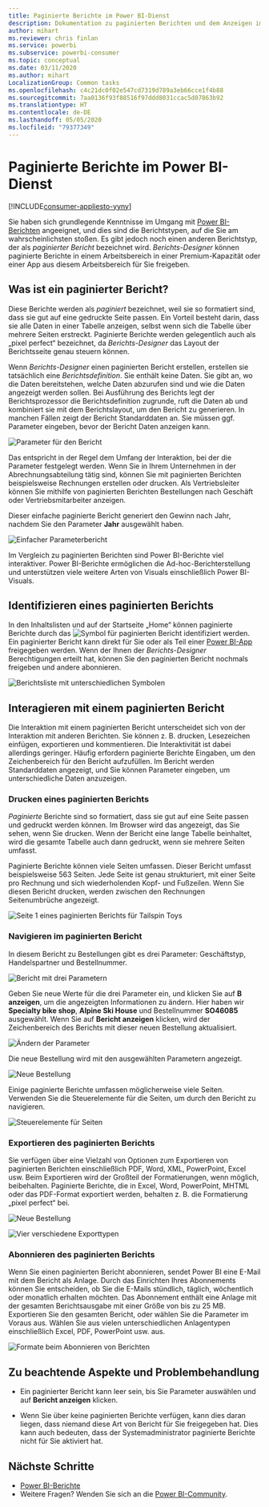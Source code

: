 ```yaml
---
title: Paginierte Berichte im Power BI-Dienst
description: Dokumentation zu paginierten Berichten und dem Anzeigen im Power BI-Dienst
author: mihart
ms.reviewer: chris finlan
ms.service: powerbi
ms.subservice: powerbi-consumer
ms.topic: conceptual
ms.date: 03/11/2020
ms.author: mihart
LocalizationGroup: Common tasks
ms.openlocfilehash: c4c21dc0f02e547cd7319d789a3eb66cce1f4b88
ms.sourcegitcommit: 7aa0136f93f88516f97ddd8031ccac5d07863b92
ms.translationtype: HT
ms.contentlocale: de-DE
ms.lasthandoff: 05/05/2020
ms.locfileid: "79377349"
---
```

# <a name="paginated-reports-in-the-power-bi-service"></a>Paginierte Berichte im Power BI-Dienst

[!INCLUDE[consumer-appliesto-yyny](../includes/consumer-appliesto-yyny.md)]

Sie haben sich grundlegende Kenntnisse im Umgang mit [Power BI-Berichten](end-user-reports.md) angeeignet, und dies sind die Berichtstypen, auf die Sie am wahrscheinlichsten stoßen. Es gibt jedoch noch einen anderen Berichtstyp, der als *paginierter Bericht* bezeichnet wird. *Berichts-Designer* können paginierte Berichte in einem Arbeitsbereich in einer Premium-Kapazität oder einer App aus diesem Arbeitsbereich für Sie freigeben. 

## <a name="what-is-a-paginated-report"></a>Was ist ein paginierter Bericht?

Diese Berichte werden als *paginiert* bezeichnet, weil sie so formatiert sind, dass sie gut auf eine gedruckte Seite passen. Ein Vorteil besteht darin, dass sie alle Daten in einer Tabelle anzeigen, selbst wenn sich die Tabelle über mehrere Seiten erstreckt. Paginierte Berichte werden gelegentlich auch als „pixel perfect“ bezeichnet, da *Berichts-Designer* das Layout der Berichtsseite genau steuern können.

Wenn *Berichts-Designer* einen paginierten Bericht erstellen, erstellen sie tatsächlich eine *Berichtsdefinition*. Sie enthält keine Daten. Sie gibt an, wo die Daten bereitstehen, welche Daten abzurufen sind und wie die Daten angezeigt werden sollen. Bei Ausführung des Berichts legt der Berichtsprozessor die Berichtsdefinition zugrunde, ruft die Daten ab und kombiniert sie mit dem Berichtslayout, um den Bericht zu generieren. In manchen Fällen zeigt der Bericht Standarddaten an. Sie müssen ggf. Parameter eingeben, bevor der Bericht Daten anzeigen kann. 

   ![Parameter für den Bericht](./media/end-user-paginated-report/power-bi-report-parameters.png)

Das entspricht in der Regel dem Umfang der Interaktion, bei der die Parameter festgelegt werden. Wenn Sie in Ihrem Unternehmen in der Abrechnungsabteilung tätig sind, können Sie mit paginierten Berichten beispielsweise Rechnungen erstellen oder drucken. Als Vertriebsleiter können Sie mithilfe von paginierten Berichten Bestellungen nach Geschäft oder Vertriebsmitarbeiter anzeigen. 

Dieser einfache paginierte Bericht generiert den Gewinn nach Jahr, nachdem Sie den Parameter **Jahr** ausgewählt haben. 

![Einfacher Parameterbericht](./media/end-user-paginated-report/power-bi-report-simple.png)

Im Vergleich zu paginierten Berichten sind Power BI-Berichte viel interaktiver. Power BI-Berichte ermöglichen die Ad-hoc-Berichterstellung und unterstützen viele weitere Arten von Visuals einschließlich Power BI-Visuals.

## <a name="identify-a-paginated-report"></a>Identifizieren eines paginierten Berichts

In den Inhaltslisten und auf der Startseite „Home“ können paginierte Berichte durch das ![Symbol für paginierten Bericht](media/end-user-paginated-report/power-bi-report-icon.png) identifiziert werden.  Ein paginierter Bericht kann direkt für Sie oder als Teil einer [Power BI-App](end-user-apps.md) freigegeben werden. Wenn der Ihnen der *Berichts-Designer* Berechtigungen erteilt hat, können Sie den paginierten Bericht nochmals freigeben und andere abonnieren.

![Berichtsliste mit unterschiedlichen Symbolen](./media/end-user-paginated-report/power-bi-report-list.png)

## <a name="interact-with-a-paginated-report"></a>Interagieren mit einem paginierten Bericht

Die Interaktion mit einem paginierten Bericht unterscheidet sich von der Interaktion mit anderen Berichten. Sie können z. B. drucken, Lesezeichen einfügen, exportieren und kommentieren. Die Interaktivität ist dabei allerdings geringer. Häufig erfordern paginierte Berichte Eingaben, um den Zeichenbereich für den Bericht aufzufüllen.  Im Bericht werden Standarddaten angezeigt, und Sie können Parameter eingeben, um unterschiedliche Daten anzuzeigen.

### <a name="print-a-paginated-report"></a>Drucken eines paginierten Berichts

*Paginierte* Berichte sind so formatiert, dass sie gut auf eine Seite passen und gedruckt werden können. Im Browser wird das angezeigt, das Sie sehen, wenn Sie drucken. Wenn der Bericht eine lange Tabelle beinhaltet, wird die gesamte Tabelle auch dann gedruckt, wenn sie mehrere Seiten umfasst. 

Paginierte Berichte können viele Seiten umfassen. Dieser Bericht umfasst beispielsweise 563 Seiten. Jede Seite ist genau strukturiert, mit einer Seite pro Rechnung und sich wiederholenden Kopf- und Fußzeilen. Wenn Sie diesen Bericht drucken, werden zwischen den Rechnungen Seitenumbrüche angezeigt.

   ![Seite 1 eines paginierten Berichts für Tailspin Toys](./media/end-user-paginated-report/power-bi-paginated-500.png)


### <a name="navigate-the-paginated-report"></a>Navigieren im paginierten Bericht

In diesem Bericht zu Bestellungen gibt es drei Parameter: Geschäftstyp, Handelspartner und Bestellnummer. 

![Bericht mit drei Parametern](./media/end-user-paginated-report/power-bi-parameter.png)

Geben Sie neue Werte für die drei Parameter ein, und klicken Sie auf **B anzeigen**, um die angezeigten Informationen zu ändern. Hier haben wir **Specialty bike shop**, **Alpine Ski House** und Bestellnummer **SO46085** ausgewählt. Wenn Sie auf **Bericht anzeigen** klicken, wird der Zeichenbereich des Berichts mit dieser neuen Bestellung aktualisiert.

![Ändern der Parameter](./media/end-user-paginated-report/power-bi-order.png)

Die neue Bestellung wird mit den ausgewählten Parametern angezeigt. 

![Neue Bestellung](./media/end-user-paginated-report/power-bi-new-order.png)

Einige paginierte Berichte umfassen möglicherweise viele Seiten.  Verwenden Sie die Steuerelemente für die Seiten, um durch den Bericht zu navigieren. 

![Steuerelemente für Seiten](./media/end-user-paginated-report/power-bi-page.png)

### <a name="export-the-paginated-report"></a>Exportieren des paginierten Berichts
Sie verfügen über eine Vielzahl von Optionen zum Exportieren von paginierten Berichten einschließlich PDF, Word, XML, PowerPoint, Excel usw. Beim Exportieren wird der Großteil der Formatierungen, wenn möglich, beibehalten. Paginierte Berichte, die in Excel, Word, PowerPoint, MHTML oder das PDF-Format exportiert werden, behalten z. B. die Formatierung „pixel perfect“ bei. 

![Neue Bestellung](./media/end-user-paginated-report/power-bi-exporting.png)

![Vier verschiedene Exporttypen](./media/end-user-paginated-report/power-bi-four.png)

### <a name="subscribe-to-the-paginated-report"></a>Abonnieren des paginierten Berichts
Wenn Sie einen paginierten Bericht abonnieren, sendet Power BI eine E-Mail mit dem Bericht als Anlage. Durch das Einrichten Ihres Abonnements können Sie entscheiden, ob Sie die E-Mails stündlich, täglich, wöchentlich oder monatlich erhalten möchten. Das Abonnement enthält eine Anlage mit der gesamten Berichtsausgabe mit einer Größe von bis zu 25 MB. Exportieren Sie den gesamten Bericht, oder wählen Sie die Parameter im Voraus aus. Wählen Sie aus vielen unterschiedlichen Anlagentypen einschließlich Excel, PDF, PowerPoint usw. aus.  

![Formate beim Abonnieren von Berichten](./media/end-user-paginated-report/power-bi-export-list.png)

## <a name="considerations-and-troubleshooting"></a>Zu beachtende Aspekte und Problembehandlung

- Ein paginierter Bericht kann leer sein, bis Sie Parameter auswählen und auf **Bericht anzeigen** klicken.

- Wenn Sie über keine paginierten Berichte verfügen, kann dies daran liegen, dass niemand diese Art von Bericht für Sie freigegeben hat. Dies kann auch bedeuten, dass der Systemadministrator paginierte Berichte nicht für Sie aktiviert hat. 

 

## <a name="next-steps"></a>Nächste Schritte
- [Power BI-Berichte](end-user-reports.md)
- Weitere Fragen? Wenden Sie sich an die [Power BI-Community](https://community.powerbi.com/).

